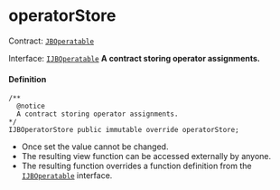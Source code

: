 # operatorStore

Contract: [`JBOperatable`](/dev/api/contracts/or-abstract/jboperatable/README.md)​‌

Interface: [`IJBOperatable`](/dev/api/interfaces/ijboperatable.md)
**A contract storing operator assignments.**

#### Definition

```
/**
  @notice
  A contract storing operator assignments.
*/
IJBOperatorStore public immutable override operatorStore;
```

* Once set the value cannot be changed.
* The resulting view function can be accessed externally by anyone.
* The resulting function overrides a function definition from the [`IJBOperatable`](/dev/api/interfaces/ijboperatable.md) interface.
